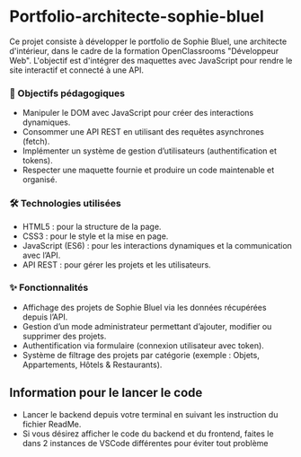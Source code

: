 # Portfolio-architecte-sophie-bluel

Ce projet consiste à développer le portfolio de Sophie Bluel, une architecte d'intérieur, dans le cadre de la formation OpenClassrooms "Développeur Web". L'objectif est d'intégrer des maquettes avec JavaScript pour rendre le site interactif et connecté à une API.

### 📖 Objectifs pédagogiques
- Manipuler le DOM avec JavaScript pour créer des interactions dynamiques.
- Consommer une API REST en utilisant des requêtes asynchrones (fetch).
- Implémenter un système de gestion d’utilisateurs (authentification et tokens).
- Respecter une maquette fournie et produire un code maintenable et organisé.

### 🛠️ Technologies utilisées
- HTML5 : pour la structure de la page.
- CSS3 : pour le style et la mise en page.
- JavaScript (ES6) : pour les interactions dynamiques et la communication avec l’API.
- API REST : pour gérer les projets et les utilisateurs.

### ✨ Fonctionnalités
- Affichage des projets de Sophie Bluel via les données récupérées depuis l’API.
- Gestion d’un mode administrateur permettant d’ajouter, modifier ou supprimer des projets.
- Authentification via formulaire (connexion utilisateur avec token).
- Système de filtrage des projets par catégorie (exemple : Objets, Appartements, Hôtels & Restaurants).

## Information pour le lancer le code

 - Lancer le backend depuis votre terminal en suivant les instruction du fichier ReadMe.
 - Si vous désirez afficher le code du backend et du frontend, faites le dans 2 instances de VSCode différentes pour éviter tout problème
